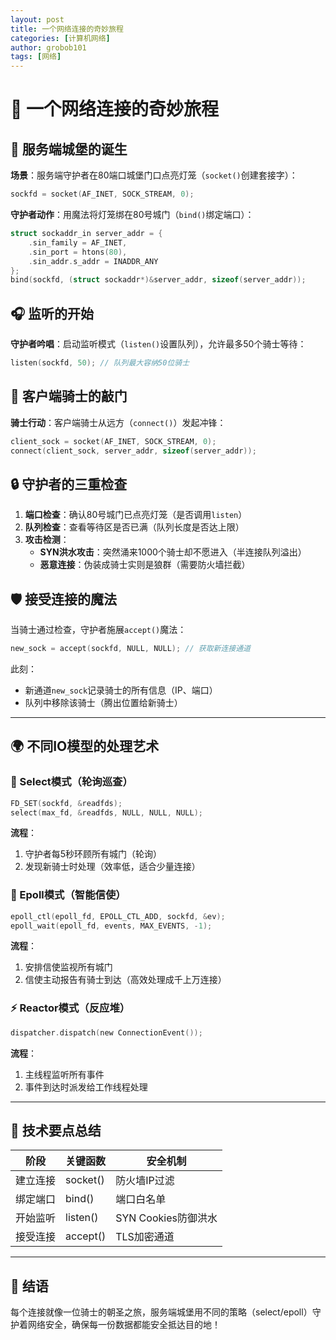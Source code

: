```yaml
---
layout: post
title: 一个网络连接的奇妙旅程
categories: [计算机网络]
author: grobob101
tags: [网络]
---
```


# 🚀 一个网络连接的奇妙旅程

## 🏰 服务端城堡的诞生

**场景**：服务端守护者在80端口城堡门口点亮灯笼（`socket()`创建套接字）：
```c
sockfd = socket(AF_INET, SOCK_STREAM, 0);
```

**守护者动作**：用魔法将灯笼绑在80号城门（`bind()`绑定端口）：
```c
struct sockaddr_in server_addr = { 
    .sin_family = AF_INET,
    .sin_port = htons(80),
    .sin_addr.s_addr = INADDR_ANY 
};
bind(sockfd, (struct sockaddr*)&server_addr, sizeof(server_addr));
```

## 🎧 监听的开始

**守护者吟唱**：启动监听模式（`listen()`设置队列），允许最多50个骑士等待：
```c
listen(sockfd, 50); // 队列最大容纳50位骑士
```

## 🚪 客户端骑士的敲门

**骑士行动**：客户端骑士从远方（`connect()`）发起冲锋：
```c
client_sock = socket(AF_INET, SOCK_STREAM, 0);
connect(client_sock, server_addr, sizeof(server_addr));
```

## 🔒 守护者的三重检查

1. **端口检查**：确认80号城门已点亮灯笼（是否调用`listen`）
2. **队列检查**：查看等待区是否已满（队列长度是否达上限）
3. **攻击检测**：
   - **SYN洪水攻击**：突然涌来1000个骑士却不愿进入（半连接队列溢出）
   - **恶意连接**：伪装成骑士实则是狼群（需要防火墙拦截）

## 🛡️ 接受连接的魔法

当骑士通过检查，守护者施展`accept()`魔法：
```c
new_sock = accept(sockfd, NULL, NULL); // 获取新连接通道
```
此刻：
- 新通道`new_sock`记录骑士的所有信息（IP、端口）
- 队列中移除该骑士（腾出位置给新骑士）

---

## 🌍 不同IO模型的处理艺术

### 🔄 Select模式（轮询巡查）
```c
FD_SET(sockfd, &readfds);
select(max_fd, &readfds, NULL, NULL, NULL);
```
**流程**：
1. 守护者每5秒环顾所有城门（轮询）
2. 发现新骑士时处理（效率低，适合少量连接）

### 🚀 Epoll模式（智能信使）
```c
epoll_ctl(epoll_fd, EPOLL_CTL_ADD, sockfd, &ev);
epoll_wait(epoll_fd, events, MAX_EVENTS, -1);
```
**流程**：
1. 安排信使监视所有城门
2. 信使主动报告有骑士到达（高效处理成千上万连接）

### ⚡ Reactor模式（反应堆）
```c
dispatcher.dispatch(new ConnectionEvent());
```
**流程**：
1. 主线程监听所有事件
2. 事件到达时派发给工作线程处理

---

## 📝 技术要点总结

| 阶段          | 关键函数       | 安全机制               |
|---------------|----------------|------------------------|
| 建立连接       | socket()       | 防火墙IP过滤           |
| 绑定端口       | bind()         | 端口白名单             |
| 开始监听       | listen()       | SYN Cookies防御洪水    |
| 接受连接       | accept()       | TLS加密通道            |

---

## 🌟 结语
每个连接就像一位骑士的朝圣之旅，服务端城堡用不同的策略（select/epoll）守护着网络安全，确保每一份数据都能安全抵达目的地！